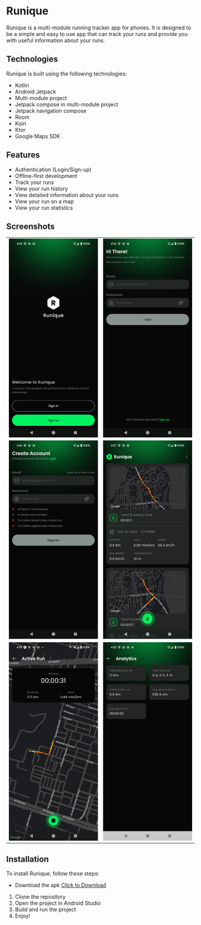 # Runique

Runique is a multi-module running tracker app for phones. It is designed to be a simple and easy to
use app that can track your runs and provide you with useful information about your runs.

## Technologies

Runique is built using the following technologies:

- Kotlin
- Android Jetpack
- Multi-module project
- Jetpack compose in multi-module project
- Jetpack navigation compose
- Room
- Koin
- Ktor
- Google Maps SDK

## Features

- Authentication (Login/Sign-up)
- Offline-first development
- Track your runs
- View your run history
- View detailed information about your runs
- View your run on a map
- View your run statistics

## Screenshots

<table>
  <tr>
    <td>
      <img src="intro.png" alt="Intro" width="500"/>
    </td>
    <td>
      <img src="login.png" alt="Login" width="500"/>
    </td>
  </tr>

  <tr>
    <td>
      <img src="sign-up.png" alt="Sign up" width="500"/>
    </td>
    <td>
      <img src="run_overview.png" alt="Run Overview" width="500"/>
    </td>
  </tr>

 <tr>
    <td>
      <img src="run.png" alt="Run" width="500"/>
    </td>
    <td>
      <img src="analytics.png" alt="Analytics" width="500"/>
    </td>
  </tr>

</table>

## Installation

To install Runique, follow these steps:
- Download the apk <a href="analytics_feature-debug.apk" download>Click to Download</a>
1. Clone the repository
2. Open the project in Android Studio
3. Build and run the project
4. Enjoy!

